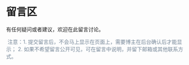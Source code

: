 # 留言区

有任何疑问或者建议，欢迎在此留言讨论。

<font color= #778899 > 注意：1. 提交留言后，不会马上显示在页面上，需要博主在后台确认后才能显示； 2. 如果不希望留言公开可见，可在留言中说明，并留下邮箱或其他联系方式。 </font> 

<div id="cusdis_thread"
  data-host="https://cusdis.com"
  data-app-id="960ae472-739d-4e78-a472-6a75e6c2edb4"
  data-page-id="{{ PAGE_ID }}"
  data-page-url="{{ PAGE_URL }}"
  data-page-title="{{ PAGE_TITLE }}"
></div>
<script async defer src="https://cusdis.com/js/cusdis.es.js"></script>

